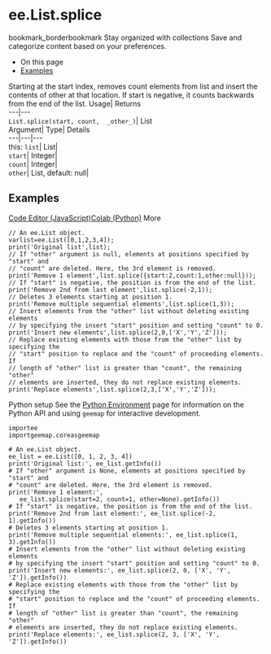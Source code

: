  
#  ee.List.splice 
bookmark_borderbookmark Stay organized with collections  Save and categorize content based on your preferences. 
  * On this page
  * [Examples](https://developers.google.com/earth-engine/apidocs/ee-list-splice#examples)


Starting at the start index, removes count elements from list and insert the contents of other at that location. If start is negative, it counts backwards from the end of the list. 
Usage| Returns  
---|---  
`List.splice(start, count,  _other_)`| List  
Argument| Type| Details  
---|---|---  
this: `list`| List|   
`start`| Integer|   
`count`| Integer|   
`other`| List, default: null|   
## Examples
[Code Editor (JavaScript)](https://developers.google.com/earth-engine/apidocs/ee-list-splice#code-editor-javascript-sample)[Colab (Python)](https://developers.google.com/earth-engine/apidocs/ee-list-splice#colab-python-sample) More
```
// An ee.List object.
varlist=ee.List([0,1,2,3,4]);
print('Original list',list);
// If "other" argument is null, elements at positions specified by "start" and
// "count" are deleted. Here, the 3rd element is removed.
print('Remove 1 element',list.splice({start:2,count:1,other:null}));
// If "start" is negative, the position is from the end of the list.
print('Remove 2nd from last element',list.splice(-2,1));
// Deletes 3 elements starting at position 1.
print('Remove multiple sequential elements',list.splice(1,3));
// Insert elements from the "other" list without deleting existing elements
// by specifying the insert "start" position and setting "count" to 0.
print('Insert new elements',list.splice(2,0,['X','Y','Z']));
// Replace existing elements with those from the "other" list by specifying the
// "start" position to replace and the "count" of proceeding elements. If
// length of "other" list is greater than "count", the remaining "other"
// elements are inserted, they do not replace existing elements.
print('Replace elements',list.splice(2,3,['X','Y','Z']));
```
Python setup
See the [ Python Environment](https://developers.google.com/earth-engine/guides/python_install) page for information on the Python API and using `geemap` for interactive development.
```
importee
importgeemap.coreasgeemap
```
```
# An ee.List object.
ee_list = ee.List([0, 1, 2, 3, 4])
print('Original list:', ee_list.getInfo())
# If "other" argument is None, elements at positions specified by "start" and
# "count" are deleted. Here, the 3rd element is removed.
print('Remove 1 element:',
   ee_list.splice(start=2, count=1, other=None).getInfo())
# If "start" is negative, the position is from the end of the list.
print('Remove 2nd from last element:', ee_list.splice(-2, 1).getInfo())
# Deletes 3 elements starting at position 1.
print('Remove multiple sequential elements:', ee_list.splice(1, 3).getInfo())
# Insert elements from the "other" list without deleting existing elements
# by specifying the insert "start" position and setting "count" to 0.
print('Insert new elements:', ee_list.splice(2, 0, ['X', 'Y', 'Z']).getInfo())
# Replace existing elements with those from the "other" list by specifying the
# "start" position to replace and the "count" of proceeding elements. If
# length of "other" list is greater than "count", the remaining "other"
# elements are inserted, they do not replace existing elements.
print('Replace elements:', ee_list.splice(2, 3, ['X', 'Y', 'Z']).getInfo())
```

